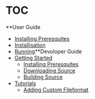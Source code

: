 # TOC #
**User Guide
  * [Installing Preresquites](NotYetDone.md)
  * [Installisation](NotYetDone.md)
  * [Running](NotYetDone.md)**Devoloper Guide
  * [Getting Started](NotYetDone.md)
    * [Installing Preresquites](NotYetDone.md)
    * [Downloading Source](NotYetDone.md)
    * [Building Source](NotYetDone.md)
  * [Tutorials](NotYetDone.md)
    * [Adding Custom Fileformat](NotYetDone.md)